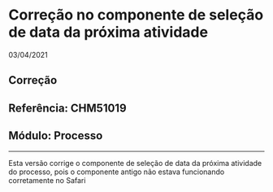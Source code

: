 # Correção no componente de seleção de data da próxima atividade
03/04/2021
## Correção
## Referência: CHM51019
## Módulo: Processo
***

Esta versão corrige o componente de seleção de data da próxima atividade do processo, pois o componente antigo não estava funcionando corretamente no Safari
